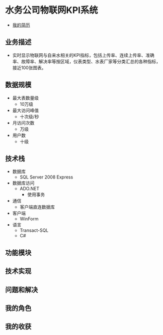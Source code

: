 # 水务公司物联网KPI系统
+ [我的简历](../README.md)
## 业务描述
+ 实时显示物联网与自来水相关的KPI指标，包括上传率、连续上传率、准确率、故障率、解决率等按区域，仪表类型、水表厂家等分类汇总的各种指标，接近100张图表。
## 数据规模
+ 最大表数量级
    + 10万级
+ 最大访问峰值
    + 十次级/秒
+ 月访问次数
    + 万级
+ 用户数
    + 十级
## 技术栈
+ 数据库
    + SQL Server 2008 Express
+ 数据库访问
    + ADO.NET
        + 使用事务
+ 通信
    + 客户端直连数据库
+ 客户端
    + WinForm
+ 语言
    + Transact-SQL
    + C#
## 功能模块
## 技术实现
## 问题和解决
## 我的角色
## 我的收获
 